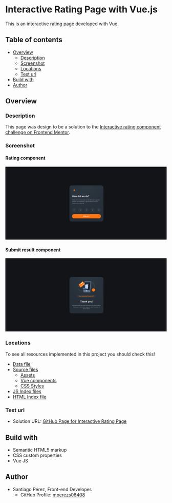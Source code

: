 #  Interactive Rating Page with Vue.js

This is an interactive rating page developed with Vue.

## Table of contents

- [Overview](#overview)
    - [Description](#description)
    - [Screenshot](#screenshot)
    - [Locations](#locations)
    - [Test url](#test-url)
- [Build with](#build-with)
- [Author](#author)

## Overview

### Description

This page was design to be a solution to the [Interactive rating component challenge on Frontend Mentor](https://www.frontendmentor.io/challenges/interactive-rating-component-koxpeBUmI).

### Screenshot

#### Rating component
![](./screenshots/ratingPage.png)

#### Submit result component

![](./screenshots/submitPage.png)

### Locations

To see all resources implemented in this project you should check this!

- [Data file](./data)
- [Source files](./src)
    - [Assets](./src/assets)
    - [Vue components](./src/components)
    - [CSS Styles](./src/css)
- [JS Index files](./index.js)
- [HTML Index file](./index.html)

### Test url

- Solution URL: [GitHub Page for Interactive Rating Page](https://mperezs06408.github.io/interactive-rating-page/)

## Build with

- Semantic HTML5 markup
- CSS custom properties
- Vue JS

## Author

- Santiago Pérez, Front-end Developer.
    - GitHub Profile: [mperezs06408](https://github.com/mperezs06408)